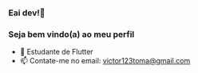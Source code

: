 ### Eai dev!👋
### Seja bem vindo(a) ao meu perfil




- 🌱 Estudante de Flutter
- 📫 Contate-me no email: victor123toma@gmail.com
